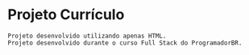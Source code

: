 # Projeto Currículo
    Projeto desenvolvido utilizando apenas HTML.
    Projeto desenvolvido durante o curso Full Stack do ProgramadorBR.